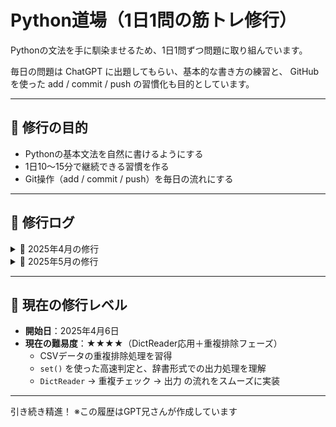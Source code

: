 # Python道場（1日1問の筋トレ修行）

Pythonの文法を手に馴染ませるため、1日1問ずつ問題に取り組んでいます。

毎日の問題は ChatGPT に出題してもらい、基本的な書き方の練習と、
GitHub を使った add / commit / push の習慣化も目的としています。

---

## 🥋 修行の目的

- Pythonの基本文法を自然に書けるようにする
- 1日10〜15分で継続できる習慣を作る
- Git操作（add / commit / push）を毎日の流れにする

---

## 📅 修行ログ

<details>
<summary>📁 2025年4月の修行</summary>

- `2025-04-06.py`：
  - リストから偶数を抽出する関数（内包表記あり）

- `2025-04-07.py`：
  - 文字列から母音だけを抽出する関数（`for`文 & `list comprehension`）

- `2025-04-07-2.py`：
  - 文字列から母音が出現する**インデックス**のみ抽出（`enumerate()` 入門＆応用）

- `2025-04-08.py`：
  - 偶数のみを2倍して返す関数（`for`文＋内包表記の使い分け）

- `2025-04-08-2.py`：
  - 文字列から小文字アルファベットのみ抽出（正規表現での処理）

- `2025-04-09.py`：
  - 英数字のみを抽出する関数（`.isalnum()`＋`.isascii()` を併用して漢字や記号を除外）

- `2025-04-10.py`：
  - 文字列から数字だけを抽出する関数（`.isdigit()`＋`.isascii()`で全角と半角を制御）

- `2025-04-10-2.py`：
  - テキストファイルから「数字だけの行」を抽出する処理（`with open()` によるファイル読み取り・`strip()`活用）

- `2025-04-10-3.py`：
  - テキストファイルの内容を逆順にして別ファイルに書き出す（`readlines()`＋`.reverse()`＋`write()` の基本型）

- `2025-04-11.py`：
  - 今日の日付とメッセージを "input.txt" に追記する関数（`datetime.date.today()`＋`write()`＋追記モード `"a"` を活用）

- `2025-04-12.py`：
  - テキストファイル内から特定のキーワードを含む行だけを抽出する関数（`in` 演算子＋`.lower()`で大文字・小文字を無視した検索を実装）

- `2025-04-13.py`：
  - テキストファイルの内容を「行番号付き」で表示する関数（`enumerate()` の `start` パラメータを活用し、表示順を1から開始）

- `2025-04-14.py`：
  - "input.txt" から数字だけの行を抽出し、"output.txt" に書き出す関数（`isdigit()` を使った条件フィルタ＋リスト操作＋ファイル出力の基本型を確認）

- `2025-04-15.py`：
  - CSVファイルの各行を行番号付きで表示（`csv.reader()`＋`enumerate(start=1)` による基本の読み取り）

- `2025-04-15-2.py`：
  - CSVファイルから2列目のデータだけを抽出して表示（インデックスアクセス `[1]` による列指定処理）

- `2025/0416-1/2025-04-16-1.py`：
  - CSVファイルから2列目が "Python" の行だけを抽出し、リストとして出力

- `2025/0416-2/2025-04-16-2.py`：
  - 抽出した行を新たなCSVファイルに書き出し（`csv.writer()`＋`writerows()`）

- `2025/0416-3/2025-04-16-3.py`：
  - CSVファイルの全行を行番号付きで `log.txt` に記録（`enumerate(..., start=1)`）
  - ※ 実行環境によるカレントディレクトリの違いにより、`__file__` を使ったパス構成方法を習得
  - ※ `os.path.dirname(__file__)` を重ねて階層をさかのぼる応用パターンも確認

- `2025/0418/2025-04-18-1.py`：
  - 2列目に "Python" を含む行のみ抽出し、`log.txt` に出力（部分一致 + 大文字小文字無視）
  - 内包表記による一行出力表現も試行
  - `",".join(row)` vs `str(row)` の出力フォーマットの違いを確認

- `2025/0418/2025-04-18-2.py`：
  - "Python" を含む行だけを `filtered.csv` に出力し、同時に件数を `log.txt` に記録
  - 処理ステップを明確に分けて記述（読み込み → 抽出 → 書き出し → ログ）
  - 行数カウント処理（`match_rows_count`）と、内包表記による `len()` 利用パターンの違いを体感
  - 書き方の構造改善（フィルタ結果のリスト化 → 使い回し可能な形）について考察

- `2025/0419/2025-04-19.py`：
  - `file1.csv` と `file2.csv` を読み込み、内容を1つのファイルに統合（`merged.csv`）
  - `csv.reader()` でリスト化した2ファイルの内容を `list_f1 + list_f2` で結合
  - `csv.writer().writerows()` による一括書き出し構成を採用
  - 複数ファイルの読み→統合→書き出しの流れを正確に整理・実装
  - 🌱 修行中に遭遇した「`writerow` を `writerrow` と書いてしまう」タイプミスを自己発見・自己修正
  - この気づきから `writerow()` vs `writerows()` の違いと用途も再確認
  - 打鍵ミスに気づく観察力とリカバリー力の重要性を実感

- `2025/0420/2025-04-20.py`：
  - `"sample.csv"` から「2列目に 'Python' を含む行」だけを抽出し、"filtered.csv" に出力
  - 書き込みモード（"追記" or "上書き"）を `input()` で選択可能にするインタラクション実装
  - `"python" in row[1].lower()` による部分一致＆大小文字無視の柔軟なフィルタ判定
  - 書き込み方法や出力構成の見直しを通して、より実践的なフロー設計に対する理解が深まる
  - 入力バリデーション（`y/n`判定）やエラー防止のフロー順設計にも気づきあり

- `2025/0421/task20250421-2.py`：
  - `sample.csv` の中から「2列目に 'Python' を含む行」を抽出（大文字小文字無視）
  - 抽出された行を `filtered.csv` に書き出し（`csv.writer().writerows()` を使用）
  - 抽出件数を `log.txt` に "抽出件数：X件" という形式で記録
  - 書き出し形式や出力数の確認を通じて、ファイル構造の正確さを意識した構え
  - ☑ 実行ファイル・入力CSV・出力ログすべてが整っており、実務に耐える一連の流れを自力で完成
  - ☑ コードの整形・責務の分離・エラーへの気づき・自己修正も含め、道場流“型”の真髄を実践

- `2025/0422/task0422.py`：
  - `sample.csv` の中から「1列目に 'A' を含む行」を抽出し、`filtered.csv` に書き出し
  - 大文字小文字を区別せず部分一致でのフィルタ処理（`"A" in row[0].upper()`）
  - `writer.writerows()` によるCSV形式での出力処理を採用

- `2025/0422/task0422-2.py`：
  - `sample.csv` の中から「3列目が5より大きい」行のみ抽出し、`filtered.csv` に書き出し
  - `int(row[2]) > 5` での数値判定＋`try-except` による変換失敗時の安全対策
  - 正常終了時の `print("filter completed!")` を導入し、処理完了の明示も実施
- `2025/0423/task0423.py`：
  - `sample.csv` の中から「2列目に 'Java' を含まない行」だけを抽出し、`filtered.csv` に書き出し
  - 判定は `row[1].lower()` を使い小文字で統一、部分一致の否定に `not in` を使用
  - 命名の見直し (`filtered_path` → `filtered_csv_path`) によって構造的な可読性も向上

- `2025/0423/task0423-2.py`：
  - `sample.csv` の中から「3列目が整数でかつ偶数」である行のみ抽出して書き出し
  - `int()` による数値化に対して `try-except` を組み込み、文字列や小数をエラーとして回避
  - `isinstance(num, int)` による型の安全確認も導入し、より堅牢な条件構文を構築
  - `print(e)` で例外内容も明示し、ログ出力的にも活用可能な仕上がりに

- `2025/0424/task0424.py`：
  - `file1.csv` と `file2.csv` の中から、「2列目が 'Python'」の行だけを抽出し、`filtered.csv` に書き出す処理
  - 大文字小文字を無視して一致判定（`row[1].lower() == "python"`）
  - 2ファイルを `for path in (...)` でスマートにループ処理し、1パスで条件抽出
  - 書き出しは `writer.writerows()` でまとめて出力、構造も出力も明確に仕上げた

- `2025/0425/task0425.py`：
  - `file1.csv` と `file2.csv` を結合し、3列目（インデックス2）の数値を昇順（小さい順）にソート
  - `key=lambda r: int(r[2])` を使ってlambda関数でソート基準を指定
  - `writer.writerows()` による一括出力
  - sortの基本型（昇順）を習得

- `2025/0425/task0425-2.py`：
  - 同じく `file1.csv` と `file2.csv` を結合し、3列目の数値を今度は降順（大きい順）にソート
  - `reverse=True` を付けて並び順をコントロール
  - lambda式とsortの組み合わせにさらに慣れ、自在に並び順を操れるレベルに到達
  - sort＋lambdaの動作原理（キー生成→比較）も深く理解- `2025/0426/task0426.py`：
  - `file1.csv` と `file2.csv` を結合し、
  - 2列目に "Python" を含む行のみ抽出、
  - さらに3列目（数値）を降順で並び替え、
  - `sorted_python.csv` に出力！
  - sort()＋lambda応用と、フィルタリング処理を同時に組み合わせる実戦型！

- `2025/0426/task0426-2.py`：
  - `file1.csv` と `file2.csv` をそれぞれ読み込み、
  - 2列目に "Python" を含む行だけフィルタリング、
  - 抽出行を `extend()` でまとめ上げ、
  - `filtered_python.csv` に出力！
  - 「ファイルごとにフィルタ → まとめて一括出力」という実践型の流れを完全習得！- `2025/0427/task0427.py`：
  - `file1.csv` と `file2.csv` を結合し、
  - 2列目に "Python" を含む行だけを抽出、
  - 3列目（数値）を降順、さらに同値の場合は1列目（文字列）を昇順に並び替え！
  - sort＋lambda＋タプル複合キーによる並び替えロジックを完全実装！
  - 「数値は -int() で反転」「文字列はそのまま昇順」という並び替え戦略をマスター！！
- `2025/0428/task0428.py`：
  - file1.csv / file2.csv を結合し、2列目に 'Python' を含む行を抽出
  - 3列目（数値）を降順、同じ値なら1列目（文字列）を降順にソート
  - lambda式による複合キーソートの型を習得
- `2025/0428/task0428-2.py`：
  - file1.csv / file2.csv を結合し、2列目に 'Python' を含み、3列目が50以上の行を抽出
  - 3列目を降順、1列目を昇順に並び替え
  - 数値比較と文字列の複合キー構成を正確に記述
- `2025/0429/task0429.py`：
  - file1.csv / file2.csv を結合し、2列目に 'Python' を含み、3列目が50以上の行を抽出
  - 3列目（数値）を降順、1列目（文字列）を昇順に並び替え
  - lambda式でのキー指定に慣れ、複合ソートを自在に操れるように
- `2025/0430/task0430.py`：
  - sorted()とlist.sort()の違い、破壊的メソッドか否かを整理
  - lambda式と比較キーの関係、降順ソートの仕組み（-int等）を実験
  - 複雑なキー（数値＋文字列）の扱いを理解し、sortに強くなる
</details>
<details>
<summary>📁 2025年5月の修行</summary>

- `2025/0501/task0501.py`：
  - file1.csv / file2.csv を結合し、2列目が 'Python' の行のみを抽出
  - 完全一致の重複行を除去（先に出た1件を残す）
  - set + list で順序を保持した重複除去を実装

- `2025/0502/task0502.py`：
  - `file1.csv` と `file2.csv` を読み込み、2列目に "Python" を含む行の3列目（数値）を合計
  - 該当行の抽出 → 数値化（`int()`）→ 合計（`sum()`）のシンプルな構成
  - 内包表記で一気通貫に処理を記述し、読みやすさと効率性を両立

- `2025/0503/task0503.py`：
  - `file1.csv` と `file2.csv` を読み込み、**1列目が "A" で始まる**行だけを抽出し、`filtered.csv` に書き出し
  - `startswith()` の基本使用法と、`.strip()` での前処理の重要性を確認
  - 条件付きフィルタの実践的パターンとして応用力を高めた

- `2025/0503/task0503-2.py`：
  - ヘッダー付きCSVを `csv.DictReader()` で読み込み、辞書形式で表示する処理を実装
  - 読み込み時にも `newline=''` を指定する方が安全であることを再確認- `2025/0504/task0504.py`：
  - `csv.DictReader` を使い、列名 (`row['language']`) を指定して条件フィルタリングを実行
  - `.lower()` を用いて大文字小文字を区別しない判定を実装- `2025/0505/task0505.py`：
  - `csv.DictReader` を用いてCSVを辞書として読み込み
  - 特定列 (`level`) の値でフィルタし、別の列 (`name`) の値を抽出・表示
  - 条件比較の厳密性 (`==` vs `in`)、Python/JSのアクセス記法の違いについて考察
- `2025/0505/task0505-2.py`：
  - `csv.DictWriter` を導入し、辞書データから特定の列 (`name`, `email`) だけを選んで新しいCSVファイル (`experts.csv`) に書き出し
  - `fieldnames` の指定、`writeheader()`、`writerow()` の正しい使い方を習得・修正
  - 要件定義（ファイル名、列名指定）を正確に満たすことの重要性を再確認

- `2025/0505-3/0505-3task.py`：
  - `users.csv` を読み込み、「Expert」かどうかで `is_expert` カラムを付加
  - `DictReader` で辞書形式に読み込み、各行に `row["is_expert"] = "yes" or "no"` を追加
  - 加工後の辞書リストを `DictWriter` で `"users_loaded.csv"` に書き出し
  - ヘッダー行を手動指定し、`writeheader()` を使って整ったCSV構造に
- `2025/0506/task0506.py`：
  - `DictReader`で読み込み、`level`が'Expert'の行をフィルタ (`==`で完全一致)
  - `name`を大文字化 (`.upper()`)、`email`にドメイン付与 (`+ "@company.com"`) するデータ加工を実施
  - 加工後のデータを`DictWriter`で新しいヘッダー(`NAME`, `full_email`)と共に別CSV (`processed_experts.csv`) へ書き出し
  - ファイル名のtypo修正も完了
- `2025/0507/task0507.py`：
  - `users.csv` を読み込み、"level" が "Intermediate" のユーザーだけを抽出
  - 抽出した行の "name" と "email" だけを新しいファイル `intermediate_users.csv` に書き出し
  - `DictReader` で条件判定、`Dict
- `2025/0508/task2025-05-08.py`：
  - `users.csv` を読み込み、各 `level` ごとにユーザー数を集計
  - `collections.Counter` で出現回数をカウント
  - 辞書形式に変換し、`level_summary.csv` に出力
  - CSV書き出しには `DictWriter` を使用して整ったヘッダ行付きの形式で保存
- `2025/0509/task0509.py`：
  - `users.csv` を読み込み、`email` が重複する行を除外して `unique_users.csv` に書き出し
  - 最初に出てきた行だけを残し、後続の重複行は無視
  - `set()` を使った高速な重複排除を実装
  - ファイルのクローズも `with open` で自動管理し、安全なファイル操作を徹底

</details>

---

## 🧗 現在の修行レベル

- **開始日**：2025年4月6日
- **現在の難易度**：★★★★（DictReader応用＋重複排除フェーズ）
  - CSVデータの重複排除処理を習得
  - `set()` を使った高速判定と、辞書形式での出力処理を理解
  - `DictReader` → 重複チェック → 出力 の流れをスムーズに実装

---

引き続き精進！
※この履歴はGPT兄さんが作成しています
